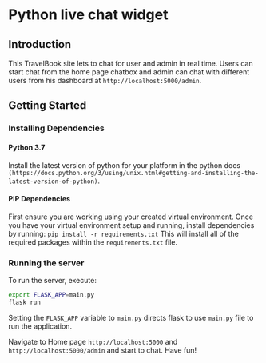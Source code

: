 # Python live chat widget

## Introduction
This TravelBook site lets to chat for user and admin in real time. Users can start chat from the home page chatbox and admin can chat with different users from his dashboard at `http://localhost:5000/admin`.

## Getting Started

### Installing Dependencies

#### Python 3.7
Install the latest version of python for your platform in the python docs `(https://docs.python.org/3/using/unix.html#getting-and-installing-the-latest-version-of-python)`.

#### PIP Dependencies
First ensure you are working using your created virtual environment. Once you have your virtual environment setup and running, install dependencies by running: ```pip install -r requirements.txt```
This will install all of the required packages within the `requirements.txt` file.

### Running the server
To run the server, execute:

```bash
export FLASK_APP=main.py
flask run
```
Setting the `FLASK_APP` variable to `main.py` directs flask to use `main.py` file to run the application.

Navigate to Home page `http://localhost:5000` and `http://localhost:5000/admin` and start to chat. Have fun!
